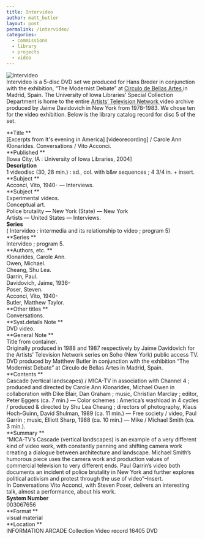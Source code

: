 ```yaml
---
title: Intervideo
author: matt_butler
layout: post
permalink: /intervideo/
categories:
  - commissions
  - library
  - projects
  - video
---
```

![Intervideo][1]  
Intervideo is a 5-disc DVD set we produced for Hans Breder in conjunction with the exhibition, &#8220;The Modernist Debate&#8221; at [ Circulo de Bellas Artes ][2] in Madrid, Spain. The University of Iowa Libraries’ Special Collection Department is home to the entire [Artists&#8217; Television Network ][3] video archive produced by Jaime Davidovich in New York from 1978-1983. We chose ten for the video exhibition. Below is the library catalog record for disc 5 of the set.

**Title **  
\[Excerpts from It's evening in America\] \[videorecording\] / Carole Ann Klonarides. Conversations / Vito Acconci.  
**Published **  
[Iowa City, IA : University of Iowa Libraries, 2004]  
**Description**  
1 videodisc (30, 28 min.) : sd., col. with b&w sequences ; 4 3/4 in. + insert.  
**Subject **  
Acconci, Vito, 1940- &#8212; Interviews.  
**Subject **  
Experimental videos.  
Conceptual art.  
Police brutality &#8212; New York (State) &#8212; New York  
Artists &#8212; United States &#8212; Interviews.  
**Series**  
( Intervideo : intermedia and its relationship to video ; program 5)  
**Series **  
Intervideo ; program 5.  
**Authors, etc. **  
Klonarides, Carole Ann.  
Owen, Michael.  
Cheang, Shu Lea.  
Garrin, Paul.  
Davidovich, Jaime, 1936-  
Poser, Steven.  
Acconci, Vito, 1940-  
Butler, Matthew Taylor.  
**Other titles **  
Conversations.  
**Syst.details Note **  
DVD video.  
**General Note **  
Title from container.  
Originally produced in 1988 and 1987 respectively by Jaime Davidovich for the Artists&#8217; Television Network series on Soho (New York) public access TV. DVD produced by Matthew Butler in conjunction with the exhibition &#8220;The Modernist Debate&#8221; at Circulo de Bellas Artes in Madrid, Spain.  
**Contents **  
Cascade (vertical landscapes) / MICA-TV in association with Channel 4 ; produced and directed by Carole Ann Klonarides, Michael Owen in collaboration with Dike Blair, Dan Graham ; music, Christian Marclay ; editor, Peter Eggers (ca. 7 min.) &#8212; Color schemes : America&#8217;s washload in 4 cycles / produced & directed by Shu Lea Cheang ; directors of photography, Klaus Hoch-Guinn, David Shulman, 1989 (ca. 11 min.) &#8212; Free society / video, Paul Garrin ; music, Elliott Sharp, 1988 (ca. 10 min.) &#8212; Mike / Michael Smith (ca. 3 min.).  
**Summary **  
&#8220;MICA-TV&#8217;s Cascade (vertical landscapes) is an example of a very different kind of video work, with constantly panning and shifting camera work creating a dialogue between architecture and landscape. Michael Smith&#8217;s humorous piece uses the camera work and production values of commercial television to very different ends. Paul Garrin&#8217;s video both documents an incident of police brutality in New York and further explores political activism and protest through the use of video&#8221;&#8211;Insert.  
In Conversations Vito Acconci, with Steven Poser, delivers an interesting talk, almost a performance, about his work.  
**System Number**  
003067656  
**Format **  
visual material  
**Location **  
INFORMATION ARCADE Collection Video record 16405 DVD

 [1]: http://www.mbutler.org/images/intervideo5.jpg
 [2]: http://www.circulobellasartes.com
 [3]: http://www.lib.uiowa.edu/spec-coll/ltfs/atn.htm